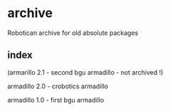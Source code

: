 # archive
Robotican archive for old absolute packages 

## index

(armarillo 2.1 - second bgu armadillo - not archived !)

armadillo 2.0 - crobotics armadillo

armadillo 1.0 - first bgu armadillo
